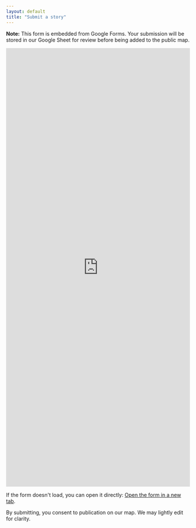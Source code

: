 ```yaml
---
layout: default
title: "Submit a story"
---
```


<div class="notice">
  <p><strong>Note:</strong> This form is embedded from Google Forms. Your submission will be stored in our Google Sheet for review before being added to the public map.</p>
</div>

<iframe src="https://docs.google.com/forms/d/e/FORM_ID/viewform?embedded=true"
        width="100%" height="1200" frameborder="0" marginheight="0" marginwidth="0">
  Loading…
</iframe>

<p class="hint">
  If the form doesn't load, you can open it directly:
  <a href="https://docs.google.com/forms/d/e/FORM_ID/viewform"
     target="_blank" rel="noopener">Open the form in a new tab</a>.
</p>

<p class="hint">
  By submitting, you consent to publication on our map. We may lightly edit for clarity.
</p>
